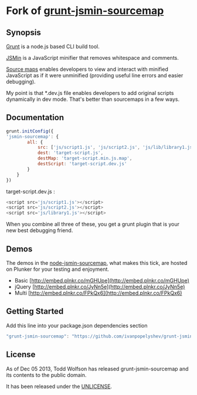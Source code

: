 # Fork of [grunt-jsmin-sourcemap](https://github.com/twolfson/grunt-jsmin-sourcemap)

## Synopsis
[Grunt](https://github.com/gruntjs/grunt/) is a node.js based CLI build tool.

[JSMin](http://www.crockford.com/javascript/jsmin.html) is a JavaScript minifier that removes whitespace and comments.

[Source maps](http://www.html5rocks.com/en/tutorials/developertools/sourcemaps/) enables developers to view and interact with minified JavaScript as if it were unminified (providing useful line errors and easier debugging).

My point is that *.dev.js file enables developers to add original scripts dynamically in dev mode. That's better than sourcemaps in a few ways.

## Documentation

```js
grunt.initConfig({
'jsmin-sourcemap': {
		all: {
			src: ['js/script1.js', 'js/script2.js', 'js/lib/library1.js'],
			dest: 'target-script.js',
			destMap: 'target-script.min.js.map',
			destScript: 'target-script.dev.js'
		}
	}
})
```

target-script.dev.js :

```js
<script src='js/script1.js'></script>
<script src='js/script2.js'></script>
<script src='js/library1.js'></script>
```

When you combine all three of these, you get a grunt plugin that is your new best debugging friend.

## Demos
The demos in the [node-jsmin-sourcemap](https://github.com/twolfson/node-jsmin-sourcemap), what makes this tick, are hosted on Plunker for your testing and enjoyment.

- Basic [http://embed.plnkr.co/mGHUpe](http://embed.plnkr.co/mGHUpe)
- jQuery [http://embed.plnkr.co/JyNn5e](http://embed.plnkr.co/JyNn5e)
- Multi [http://embed.plnkr.co/FPkQx6](http://embed.plnkr.co/FPkQx6)

## Getting Started
Add  this line into your package.json dependencies section

```js
"grunt-jsmin-sourcemap": "https://github.com/ivanpopelyshev/grunt-jsmin-sourcemap"
```

## License
As of Dec 05 2013, Todd Wolfson has released grunt-jsmin-sourcemap and its contents to the public domain.

It has been released under the [UNLICENSE][].

[UNLICENSE]: UNLICENSE
